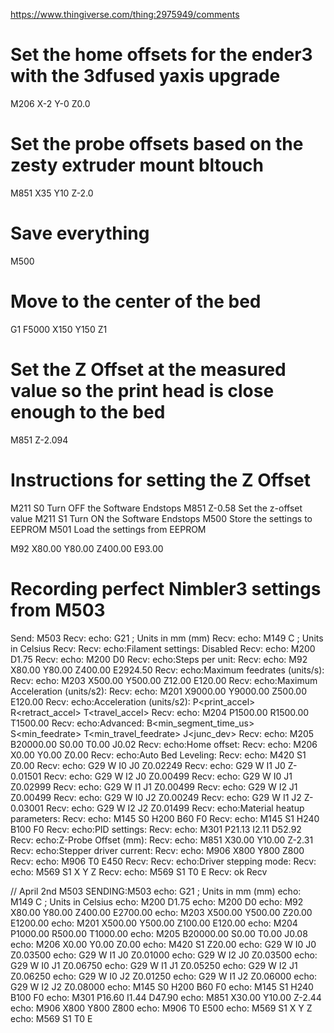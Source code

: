 
https://www.thingiverse.com/thing:2975949/comments


# Set the home offsets for the ender3 with the 3dfused yaxis upgrade
M206 X-2 Y-0 Z0.0
# Set the probe offsets based on the zesty extruder mount bltouch
M851 X35 Y10 Z-2.0
# Save everything 
M500
# Move to the center of the bed
G1 F5000 X150 Y150 Z1
# Set the Z Offset at the measured value so the print head is close enough to the bed
M851 Z-2.094


# Instructions for setting the Z Offset

M211 S0 Turn OFF the Software Endstops
M851 Z-0.58 Set the z-offset value
M211 S1 Turn ON the Software Endstops
M500 Store the settings to EEPROM
M501 Load the settings from EEPROM

M92 X80.00 Y80.00 Z400.00 E93.00


# Recording perfect Nimbler3 settings from M503
Send: M503
Recv: echo:  G21    ; Units in mm (mm)
Recv: echo:  M149 C ; Units in Celsius
Recv: 
Recv: echo:Filament settings: Disabled
Recv: echo:  M200 D1.75
Recv: echo:  M200 D0
Recv: echo:Steps per unit:
Recv: echo: M92 X80.00 Y80.00 Z400.00 E2924.50
Recv: echo:Maximum feedrates (units/s):
Recv: echo:  M203 X500.00 Y500.00 Z12.00 E120.00
Recv: echo:Maximum Acceleration (units/s2):
Recv: echo:  M201 X9000.00 Y9000.00 Z500.00 E120.00
Recv: echo:Acceleration (units/s2): P<print_accel> R<retract_accel> T<travel_accel>
Recv: echo:  M204 P1500.00 R1500.00 T1500.00
Recv: echo:Advanced: B<min_segment_time_us> S<min_feedrate> T<min_travel_feedrate> J<junc_dev>
Recv: echo:  M205 B20000.00 S0.00 T0.00 J0.02
Recv: echo:Home offset:
Recv: echo:  M206 X0.00 Y0.00 Z0.00
Recv: echo:Auto Bed Leveling:
Recv: echo:  M420 S1 Z0.00
Recv: echo:  G29 W I0 J0 Z0.02249
Recv: echo:  G29 W I1 J0 Z-0.01501
Recv: echo:  G29 W I2 J0 Z0.00499
Recv: echo:  G29 W I0 J1 Z0.02999
Recv: echo:  G29 W I1 J1 Z0.00499
Recv: echo:  G29 W I2 J1 Z0.00499
Recv: echo:  G29 W I0 J2 Z0.00249
Recv: echo:  G29 W I1 J2 Z-0.03001
Recv: echo:  G29 W I2 J2 Z0.01499
Recv: echo:Material heatup parameters:
Recv: echo:  M145 S0 H200 B60 F0
Recv: echo:  M145 S1 H240 B100 F0
Recv: echo:PID settings:
Recv: echo:  M301 P21.13 I2.11 D52.92
Recv: echo:Z-Probe Offset (mm):
Recv: echo:  M851 X30.00 Y10.00 Z-2.31
Recv: echo:Stepper driver current:
Recv: echo:  M906 X800 Y800 Z800
Recv: echo:  M906 T0 E450
Recv: 
Recv: echo:Driver stepping mode:
Recv: echo:  M569 S1 X Y Z
Recv: echo:  M569 S1 T0 E
Recv: ok
Recv


// April 2nd M503
SENDING:M503
echo:  G21    ; Units in mm (mm)
echo:  M149 C ; Units in Celsius
echo:  M200 D1.75
echo:  M200 D0
echo: M92 X80.00 Y80.00 Z400.00 E2700.00
echo:  M203 X500.00 Y500.00 Z20.00 E1200.00
echo:  M201 X500.00 Y500.00 Z100.00 E120.00
echo:  M204 P1000.00 R500.00 T1000.00
echo:  M205 B20000.00 S0.00 T0.00 J0.08
echo:  M206 X0.00 Y0.00 Z0.00
echo:  M420 S1 Z20.00
echo:  G29 W I0 J0 Z0.03500
echo:  G29 W I1 J0 Z0.01000
echo:  G29 W I2 J0 Z0.03500
echo:  G29 W I0 J1 Z0.06750
echo:  G29 W I1 J1 Z0.05250
echo:  G29 W I2 J1 Z0.06250
echo:  G29 W I0 J2 Z0.01250
echo:  G29 W I1 J2 Z0.06000
echo:  G29 W I2 J2 Z0.08000
echo:  M145 S0 H200 B60 F0
echo:  M145 S1 H240 B100 F0
echo:  M301 P16.60 I1.44 D47.90
echo:  M851 X30.00 Y10.00 Z-2.44
echo:  M906 X800 Y800 Z800
echo:  M906 T0 E500
echo:  M569 S1 X Y Z
echo:  M569 S1 T0 E



